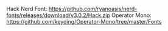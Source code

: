 Hack Nerd Font: https://github.com/ryanoasis/nerd-fonts/releases/download/v3.0.2/Hack.zip
Operator Mono: https://github.com/keyding/Operator-Mono/tree/master/Fonts
